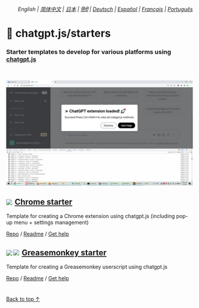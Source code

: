 <div align="right">

###### English | <a href="zh-cn#readme">简体中文</a> | <a href="ja#readme">日本</a> | <a href="hi#readme">हिंदी</a> | <a href="de#readme">Deutsch</a> | <a href="es#readme">Español</a> | <a href="fr#readme">Français</a> | <a href="pt#readme">Português</a>

</div>

# 🚀 chatgpt.js/starters

### Starter templates to develop for various platforms using <a href="https://github.com/kudoai/chatgpt.js">chatgpt.js</a>

<br>

![](../chrome/media/images/screenshots/extension-loaded.png)

<h2><a href="../chrome"><img style="margin: 0 2px -1px 0" height=18 src="https://www.google.com/chrome/static/images/favicons/apple-icon-60x60.png"></a> <a href="../chrome">Chrome starter</a></h3>

Template for creating a Chrome extension using chatgpt.js (including pop-up menu + settings management)

[Repo](https://github.com/kudoai/chatgpt.js-chrome-starter) / [Readme](../chrome#readme) / [Get help](https://github.com/kudoai/chatgpt.js-chrome-starter/issues)

<h2><a href="../greasemonkey"><img style="margin: 0 2px -0.065rem 0" height=19 src="https://i.imgur.com/SATGr8j.png"><img style="margin: 0 2px -0.035rem 1px" height=19.5 src="https://i.imgur.com/wcCg3al.png"></a> <a href="../greasemonkey">Greasemonkey starter</a></h3>

Template for creating a Greasemonkey userscript using chatgpt.js

[Repo](https://github.com/kudoai/chatgpt.js-greasemonkey-starter) / [Readme](../greasemonkey#readme) / [Get help](https://github.com/kudoai/chatgpt.js-greasemonkey-starter/issues)

#

[Back to top ↑](#)
